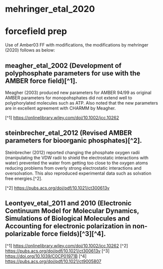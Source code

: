# mehringer_etal_2020   

# forcefield prep
Use of Amber03 FF with modifications, the modifications by mehringer (2020) follows as below:

## meagher_etal_2002 (Development of polyphosphate parameters for use with the AMBER force field)[^1].

Meagher (2003) produced new parameters for AMBER 94/99 as original AMBER parameters for monopohsphates did not extend well to polyphorylated molecules such as ATP. Also noted that the new parameters are in excellent agreement with CHARMM by Meagher. 

[^1] https://onlinelibrary.wiley.com/doi/10.1002/jcc.10262
 
## steinbrecher_etal_2012  (Revised AMBER parameters for bioorganic phosphates)[^2].

Steinbrecher (2012) reported changing the phosphate oxygen radii (manipulating the VDW radii to shield the electrostatic interactions with water) prevented the water from getting too close to the oxygen atoms reducing problems from overly strong electrostatic interactions and oversolvation. This also reproduced experimental data such as solvation free energies.[^2].

[^2] https://pubs.acs.org/doi/pdf/10.1021/ct300613v

## Leontyev_etal_2011 and 2010 (Electronic Continuum Model for Molecular Dynamics, Simulations of Biological Molecules and Accounting for electronic polarization in non-polarizable force fields)[^3][^4].



[^1] https://onlinelibrary.wiley.com/doi/10.1002/jcc.10262
[^2] https://pubs.acs.org/doi/pdf/10.1021/ct300613v
[^3] https://doi.org/10.1039/C0CP01971B
[^4] https://pubs.acs.org/doi/pdf/10.1021/ct9005807

